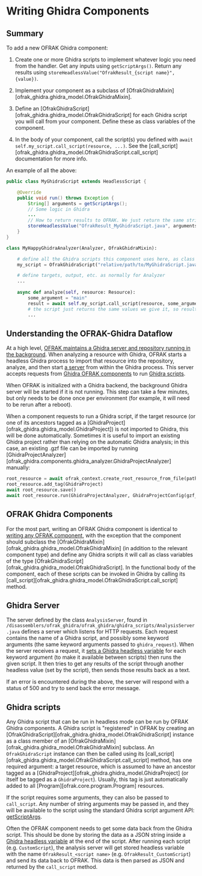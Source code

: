 # Writing Ghidra Components

## Summary

To add a new OFRAK Ghidra component:

1. Create one or more Ghidra scripts to implement whatever logic you need from the handler. 
Get any inputs using ``getScriptArgs()``. Return any results using 
``storeHeadlessValue("OfrakResult_{script name}", {value})``.

2. Implement your component as a subclass of 
[OfrakGhidraMixin][ofrak_ghidra.ghidra_model.OfrakGhidraMixin].

3. Define an [OfrakGhidraScript][ofrak_ghidra.ghidra_model.OfrakGhidraScript] for each Ghidra script you will call from your component. Define these as class variables of the component.


4. In the body of your component, call the script(s) you defined with ``await self.my_script.call_script(resource, ...)``. See the [call_script][ofrak_ghidra.ghidra_model.OfrakGhidraScript.call_script] documentation for more info.

An example of all the above:

```java
public class MyGhidraScript extends HeadlessScript {

    @Override
    public void run() throws Exception {
        String[] arguments = getScriptArgs();
        // Some logic in Ghidra
        ...
        // How to return results to OFRAK. We just return the same strings we were given.
        storeHeadlessValue("OfrakResult_MyGhidraScript.java", arguments);
    }
}
```

```python
class MyHappyGhidraAnalyzer(Analyzer, OfrakGhidraMixin):

    # define all the Ghidra scripts this component uses here, as class attributes
    my_script = OfrakGhidraScript("relative/path/to/MyGhidraScript.java")

    # define targets, output, etc. as normally for Analyzer    
    ...
    
    async def analyze(self, resource: Resource):
        some_argument = "main"
        result = await self.my_script.call_script(resource, some_argument)
        # the script just returns the same values we give it, so result == ["main"]
        ...

```

## Understanding the OFRAK-Ghidra Dataflow

At a high level, [OFRAK maintains a Ghidra server and repository running in the background](#ofrak-ghidra-service). When analyzing a resource with Ghidra, OFRAK starts a headless Ghidra process to import that resource into the repository, analyze, and then start [a server](#ghidra-server) from within the Ghidra process.
This server accepts requests from [Ghidra OFRAK components](#ofrak-ghidra-components) to run [Ghidra scripts](#ghidra-scripts).

When OFRAK is initialized with a Ghidra backend, the background Ghidra server will be started if it is not running.
This step can take a few minutes, but only needs to be done once per environment (for example, it will need to be rerun after a reboot).

When a component requests to run a Ghidra script, if the target resource (or one of its ancestors tagged as a [GhidraProject][ofrak_ghidra.ghidra_model.GhidraProject]) is not imported to Ghidra, this will be done automatically. Sometimes it is useful to import an existing Ghidra project rather than relying on the automatic Ghidra analysis; in this case, an existing .gzf file can be imported by running [GhidraProjectAnalyzer][ofrak_ghidra.components.ghidra_analyzer.GhidraProjectAnalyzer] manually:

```python
root_resource = await ofrak_context.create_root_resource_from_file(path)
root_resource.add_tag(GhidraProject)
await root_resource.save()
await root_resource.run(GhidraProjectAnalyzer, GhidraProjectConfig(gzf_path))

```

## OFRAK Ghidra Components

For the most part, writing an OFRAK Ghidra component is identical to [writing any OFRAK component](../getting-started.md), with the exception that the component should subclass the [OfrakGhidraMixin][ofrak_ghidra.ghidra_model.OfrakGhidraMixin] (in addition to the relevant component type) and define any Ghidra scripts it will call as class variables of the type [OfrakGhidraScript][ofrak_ghidra.ghidra_model.OfrakGhidraScript].
In the functional body of the component, each of these scripts can be invoked in Ghidra by calling its [call_script][ofrak_ghidra.ghidra_model.OfrakGhidraScript.call_script] method.


## Ghidra Server

The server defined by the class ``AnalysisServer``, found in `/disassemblers/ofrak_ghidra/ofrak_ghidra/ghidra_scripts/AnalysisServer.java` defines a server which listens for HTTP requests. Each request contains the name of a Ghidra script, and possibly some keyword arguments (the same keyword arguments passed to ``ghidra_request``). When the server receives a request, it [sets a Ghidra headless variable](https://ghidra.re/ghidra_docs/api/ghidra/app/util/headless/HeadlessScript.html#storeHeadlessValue(java.lang.String,java.lang.Object)) for each keyword argument (to make it available between scripts) then runs the given script.
It then tries to get any results of the script through another headless value (set by the script), then sends those results back as a text.

If an error is encountered during the above, the server will respond with a status of 500 and try to send back the error message.

## Ghidra scripts

Any Ghidra script that can be run in headless mode can be run by OFRAK Ghidra components. A Ghidra script is "registered" in OFRAK by creating an [OfrakGhidraScript][ofrak_ghidra.ghidra_model.OfrakGhidraScript] instance as a class member of an [OfrakGhidraMixin][ofrak_ghidra.ghidra_model.OfrakGhidraMixin] subclass.
An `OfrakGhidraScript` instance can then be called using its [call_script][ofrak_ghidra.ghidra_model.OfrakGhidraScript.call_script] method, has one required argument: a target resource, which is assumed to have an ancestor tagged as a [GhidraProject][ofrak_ghidra.ghidra_model.GhidraProject] (or itself be tagged as a ``GhidraProject``). Usually, this tag is just automatically added to all [Program][ofrak.core.program.Program] resources.

If the script requires some arguments, they can also be passed to ``call_script``. Any number of string arguments may be passed in, and they will be available to the script using the standard Ghidra script argument API: [getScriptArgs](https://ghidra.re/ghidra_docs/api/ghidra/app/script/GhidraScript.html#getScriptArgs()).

Often the OFRAK component needs to get some data back from the Ghidra script. This should be done by storing the data as a JSON string inside a [Ghidra headless variable](https://ghidra.re/ghidra_docs/api/ghidra/app/util/headless/HeadlessScript.html#storeHeadlessValue%28java.lang.String,java.lang.Object)
at the end of the script.
After running each script (e.g. `CustomScript`), the analysis server will get stored headless variable with the name `OfrakResult_<script name>` (e.g. `OfrakResult_CustomScript`) and send its data back to OFRAK. This data is then parsed as JSON and returned by the ``call_script`` method.
